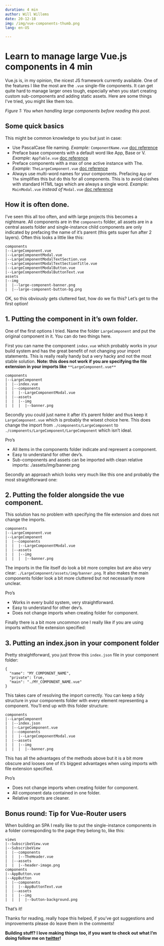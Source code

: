 ```yaml
---
duration: 4 min
author: Will Willems
date: 20-12-18
img: /img/vue-components-thumb.png
lang: en-US

---
```

# Learn to manage large Vue.js components in 4 min

Vue.js is, in my opinion, the nicest JS framework currently available. One of the features I like the most are the `.vue` single-file components. It can get quite hard to manage larger ones tough, especially when you start creating custom sub-components and adding static assets. Here are some things I’ve tried, you might like them too.

_Figure 1: You when handling large components before reading this post._

## Some quick basics

This might be common knowledge to you but just in case:

* Use PascalCase file naming.
  _Example:_ `ComponentName.vue`
  [doc reference](https://vuejs.org/v2/style-guide/#Single-file-component-filename-casing-strongly-recommended)
* Preface base components with a default word like App, Base or V.
  _Example:_ `AppTable.vue`
  [doc reference](https://vuejs.org/v2/style-guide/#Base-component-names-strongly-recommended)
* Preface components with a max of one active instance with The.
  _Example:_ `TheLargeComponent.vue`
  [doc reference](https://vuejs.org/v2/style-guide/#Single-instance-component-names-strongly-recommended)
* Always use multi-word names for your components. Prefacing `App` or `The` simplifies this but do this for all components. This is to avoid clashes with standard HTML tags which are always a single word.
  _Example:_ `MainModal.vue` _instead of_ `Modal.vue`
  [doc reference](https://vuejs.org/v2/style-guide/#Multi-word-component-names-essential)

## How it is often done.

I’ve seen this all too often, and with large projects this becomes a nightmare. All components are in the `components` folder, all assets are in a central assets folder and single-instance child components are only indicated by prefacing the name of it’s parent (this gets super fun after 2 layers). Often this looks a little like this:

    components
    |--LargeComponent.vue
    |--LargeComponentModal.vue
    |--LargeComponentModalTextSection.vue
    |--LargeComponentModalTextSectionTitle.vue
    |--LargeComponentModalButton.vue
    |--LargeComponentModalButtonText.vue
    assets
    |--img
    |  |--large-component-banner.png
    |  |--large-component-button-bg.png

OK, so this obviously gets cluttered fast, how do we fix this? Let’s get to the first option!

## 1. Putting the component in it’s own folder.

One of the first options I tried. Name the folder `LargeComponent` and put the original component in it. You can do two things here.

First you can name the component `index.vue` which probably works in your build system and has the great benefit of not changing your import statements. This is really really handy but a very hacky and not the most stable solution. **Note: this does not work if you are specifying the file extension in your imports like** `**LargeComponent.vue**`

    components
    |--LargeComponent
    |  |--index.vue
    |  |--components
    |  |  |--LargeComponentModal.vue
    |  |--assets
    |  |  |--img
    |  |  |  |--banner.png

Secondly you could just name it after it’s parent folder and thus keep it `LargeComponent.vue` which is probably the wisest choice here. This does change the import from `./components/LargeComponent` to `./components/LargeComponent/LargeComponent` which isn’t ideal.

Pro’s

* All items in the components folder indicate and represent a component.
* Easy to understand for other dev’s.
* Sub-components and assets can be imported with clean relative imports: ./assets/img/banner.png

Secondly an approach which looks very much like this one and probably the most straightforward one:

## 2. Putting the folder alongside the vue component.

This solution has no problem with specifying the file extension and does not change the imports.

    components
    |--LargeComponent.vue
    |--LargeComponent
    |  |--components
    |  |  |--LargeComponentModal.vue
    |  |--assets
    |  |  |--img
    |  |  |  |--banner.png

The imports in the file itself do look a bit more complex but are also very clear: `./LargeComponent/assets/img/banner.png`. It also makes the main components folder look a bit more cluttered but not necessarily more unclear.

Pro’s

* Works in every build system, very straightforward.
* Easy to understand for other dev’s.
* Does not change imports when creating folder for component.

Finally there is a bit more uncommon one I really like if you are using imports without file extension specified:

## 3. Putting an index.json in your component folder

Pretty straightforward, you just throw this `index.json` file in your component folder:

    {
      "name": "MY_COMPONENT_NAME",
      "private": true,
      "main": "./MY_COMPONENT_NAME.vue"
    }

This takes care of resolving the import correctly. You can keep a tidy structure in your components folder with every element representing a component. You’ll end up with this folder structure:

    components
    |--LargeComponent
    |  |--index.json
    |  |--LargeComponent.vue
    |  |--components
    |  |  |--LargeComponentModal.vue
    |  |--assets
    |  |  |--img
    |  |  |  |--banner.png

This has all the advantages of the methods above but it is a bit more obscure and looses one of it’s biggest advantages when using imports with file extension specified.

Pro’s

* Does not change imports when creating folder for component.
* All component data contained in one folder.
* Relative imports are cleaner.

## Bonus round: Tip for Vue-Router users

When building an SPA I really like to put the single-instance components in a folder corresponding to the page they belong to, like this:

    views
    |--SubscribeView.vue
    |--SubscribeView
    |  |--components
    |  |  |--TheHeader.vue
    |  |--assets
    |  |  |--header-image.png
    components
    |--AppButton.vue
    |--AppButton
    |  |--components
    |  |  |--AppButtonText.vue
    |  |--assets
    |  |  |--img
    |  |  |  |--button-background.png

That’s it!

Thanks for reading, really hope this helped, if you’ve got suggestions and improvements please do leave them in the comments!

**Building stuff? I love making things too, if you want to check out what I’m doing follow me on** [**twitter**](https://twitter.com/will_rut)**!**